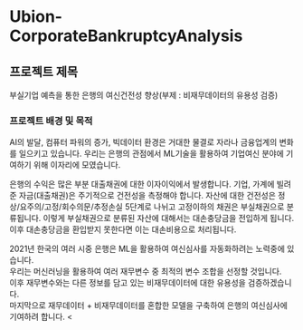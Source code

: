 # Ubion-CorporateBankruptcyAnalysis

## 프로젝트 제목
부실기업 예측을 통한 은행의 여신건전성 향상(부제 : 비재무데이터의 유용성 검증)

### 프로젝트 배경 및 목적<br>
AI의 발달, 컴퓨터 파워의 증가, 빅데이터 환경은 거대한 물결로 자라나 금융업계의 변화를 일으키고 있습니다. 우리는 은행의 관점에서 ML기술을 활용하여 기업여신 분야에 기여하기 위해 이자리에 모였습니다. 

은행의 수익은 많은 부분 대출채권에 대한 이자이익에서 발생합니다. 기업, 가계에 빌려준 자금(대출채권)은 주기적으로 건전성을 측정해야 합니다. 자산에 대한 건전성은 정상/요주의/고정/회수의문/추정손실 5단계로 나뉘고 고정이하의 채권은 부실채권으로 분류됩니다. 이렇게 부실채권으로 분류된 자산에 대해서는 대손충당금을 전입하게 됩니다. 이후 대손충당금을 환입받지 못한다면 이는 대손비용으로 처리됩니다.

2021년 한국의 여러 시중 은행은 ML을 활용하여 여신심사를 자동화하려는 노력중에 있습니다. <br>우리는 머신러닝을 활용하여 여러 재무변수 중 최적의 변수 조합을 선정할 것입니다. <br>
이후 재무변수와는 다른 정보를 담고 있는 비재무데이터에 대한 유용성을 검증하겠습니다. <br>마지막으로 재무데이터 + 비재무데이터를 혼합한 모델을 구축하여 은행의 여신심사에 기여하려 합니다.
<
